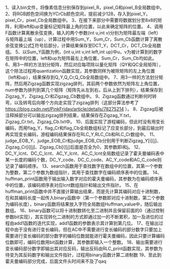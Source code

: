 1、读入bin文件，将像素信息分别保存到pixel_R，pixel_G和pixel_B全局数组中。
2、将RGB颜色空间换为YCrCb颜色空间，提前减少128，存入到pixel_Y，pixel_Cr，pixel_Cb全局数组中。
3、在接下来部分中需要将数据划分至8x8的矩阵，利用left和up变量标记矩阵最上角的位置，以此来确定矩阵的位置。
4、调用F函数计算离散余弦变换，输入的两个参数(int u,int v)分别为矩阵最左端（left）与矩阵最上端（up），计算过程中用Sum_Y，Sum_Cr，Sum_Cb函数计算了离散余弦变换公式∑符号后部分，计算结果保存至DCT_Y，DCT_Cr，DCT_Cb全局数组。
5、以Sum_Y函数为例，(int u,int v,int left,int up)中u，v为被计算到的数字在矩阵中的位置，left和up为矩阵最左上角位置，Sum_Cr，Sum_Cb均如此。
6、用3一样的方法划分矩阵，然后对应每项除以量化矩阵（QY和QC全局矩阵），这个除法过程用quantization函数实现，其参数同样为被除矩阵的左上角位置（left和up），结果保存到Q_Y,Q_Cr,Q_Cb全局数组中。
7、用3一样的方法划分矩阵，然后用Zigzag函数实现zigzag排列，其前两个参数依然为矩阵左上角位置，num参数为排列到第几个矩阵（矩阵先从左到右，后从上到下排列），结果保存到Zigzag_Y，Zigzag_Cr和Zigzag_Cb数组中。
9、Zigzag函数通过判断何时转弯，以及转弯后向哪个方向走实现了zigzag排列（这部分算法参考了 https://blog.csdn.net/PinkFriday/article/details/78275214 ）。
8、Zigzag后被注释掉部分可以输出zigzag排列结果，结果保存在Zigzag_Y.txt，Zigzag_Cr.txt，Zigzag_Cb.txt中。
10、后面实现了游程编码，但此时没有用变长编码，而用flag_Y，flag_Cr和flag_Cb全局数组标记了应变长部分，到最后输出时再实现变长编码，游程编码结果保存在RLC_Y,RLC_Cb和RLC_Cr数组中。
11、judge_EOB_Y、judge_EOB_Cr和judge_EOB_Cb分别用于判断Zigzag_Y[i][j]、Zigzag_Cr[i][j]、Zigzag_Cb[i][j]后面是否全为0，其参数即i和j。
12、DC_Y_lcnt、DC_C_lcnt、AC_Y_lcnt、AC_C_lcnt全局数组记录了霍夫曼编码表中某一长度的编码个数，DC_Y_code、DC_C_code、AC_Y_code和AC_C_code则记录了编码顺序。
13、search函数用于查找数字在数组中的位置，其第一个参数为整数，第二个参数为数组指针，其用于查找数字在编码顺序表中的位置。
14、huffman_print函数用于输出输入数字对应的霍夫曼编码，其参数为在编码顺序表中的位置，该编码顺序表对应lcnt数组指针和输出文件指针。
15、在huffman_print函数中并不直接计算输出结果，而是先计算其编码对应十进制数，在和其编码长度一起传入binary函数中（第一个参数即对应十进制数，第二个参数为编码长度），binary函数将结果放入字符全局数组Huffman_value中，随后输出数组。
16、binary函数可以将十进制数转化至二进制并且保留前面的0（通过控制参数bit实现），其实现转化二进制的方式即通过加一的不断累积，加一及进位的过程由add1函数的迭代实现，add1函数的参数表示其计算到第几位。
17、在输出过程中由于没有进行变长编码，但在AC中不需要进行变长编码的部分数字只要加上需要进行变长编码的部分数字的编码位数就能进行霍夫曼编码，因此只要计算编码位数即可，编码位数用bit函数计算，其参数即输入一个整数。
18、输出需要进行变长编码部分数字即输出其对应反码，输出反码由RLC_print函数实现，其参数为待变为其反码数字和输出文件指针，过程用binary函数计算二进制数
19、至此到霍夫曼编码部分完成，后面文件头时间来不及了qaq